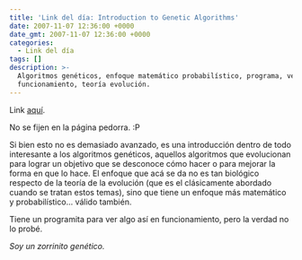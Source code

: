```yaml
---
title: 'Link del día: Introduction to Genetic Algorithms'
date: 2007-11-07 12:36:00 +0000
date_gmt: 2007-11-07 12:36:00 +0000
categories:
  - Link del día
tags: []
description: >-
  Algoritmos genéticos, enfoque matemático probabilístico, programa, ver
  funcionamiento, teoría evolución.
---
```



Link [aquí](http://www.rennard.org/alife/english/gavintrgb.html).

No se fijen en la página pedorra. :P

Si bien esto no es demasiado avanzado, es una introducción dentro de todo interesante a los algoritmos genéticos, aquellos algoritmos que evolucionan para lograr un objetivo que se desconoce cómo hacer o para mejorar la forma en que lo hace. El enfoque que acá se da no es tan biológico respecto de la teoría de la evolución (que es el clásicamente abordado cuando se tratan estos temas), sino que tiene un enfoque más matemático y probabilístico... válido también.

Tiene un programita para ver algo así en funcionamiento, pero la verdad no lo probé.

_Soy un zorrinito genético._
